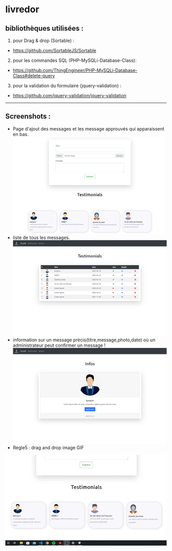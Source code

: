 # livredor

## bibliothèques utilisées :

1. pour Drag & drop (Sortable) :
- https://github.com/SortableJS/Sortable

2. pour les commandes SQL (PHP-MySQLi-Database-Class):
- https://github.com/ThingEngineer/PHP-MySQLi-Database-Class#delete-query

3. pour la validation du formulaire (jquery-validation) :
- https://github.com/jquery-validation/jquery-validation
--------------------------
## Screenshots :
* Page d'ajout des messages et les message approuvés qui apparaissent en bas.
![ajout d'un message](https://github.com/ridaelbardai/livredor/blob/master/testimonials.png)
* liste de tous les messages.
![ajout d'un message](https://github.com/ridaelbardai/livredor/blob/master/list.png)
* information sur un message prècis(titre,message,photo,date) 
où un administrateur peut confirmer un message !
![ajout d'un message](https://github.com/ridaelbardai/livredor/blob/master/infos.png)
* Regle5 : drag and drop
image GIF    

![ajout d'un message](https://github.com/ridaelbardai/livredor/blob/master/drag%26drop.gif)

